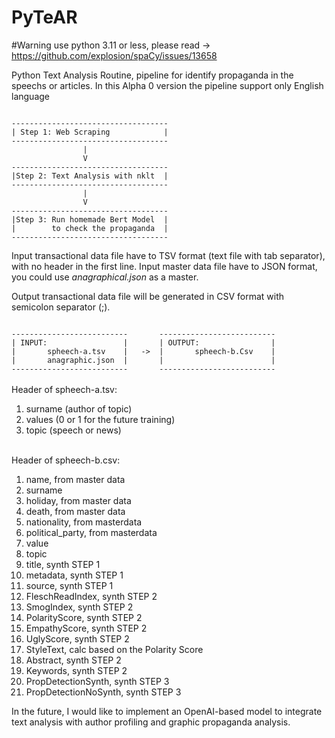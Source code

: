 # PyTeAR


#Warning use python 3.11 or less, please read -> https://github.com/explosion/spaCy/issues/13658

Python Text Analysis Routine, pipeline for identify propaganda in the speechs or articles.
In this Alpha 0 version the pipeline support only English language

<code>
-----------------------------------
| Step 1: Web Scraping            |
-----------------------------------
                |                  
                V                  
-----------------------------------
|Step 2: Text Analysis with nklt  |
-----------------------------------
                |                  
                V                  
-----------------------------------
|Step 3: Run homemade Bert Model  |
|        to check the propaganda  |
-----------------------------------
</code>

Input transactional data file have to TSV format (text file with tab separator), with no header in the first line.
Input master data file have to JSON format, you could use <i>anagraphical.json</i> as a master.

Output transactional data file will be generated in CSV format with semicolon separator (;).

<code>
--------------------------       --------------------------
| INPUT:                 |       | OUTPUT:                |
|       spheech-a.tsv    |   ->  |       spheech-b.Csv    |
|       anagraphic.json  |       |                        |
--------------------------       --------------------------
</code>
<br>
Header of spheech-a.tsv:
<ol>
  <li>surname (author of topic)</li>
  <li>values (0 or 1 for the future training)</li>
  <li>topic (speech or news)</li>
</ol>
<br>
Header of spheech-b.csv:
<ol>
  <li>name, from master data</li>
  <li>surname</li>
  <li>holiday, from master data</li>
  <li>death, from master data</li>
  <li>nationality, from masterdata</li>
  <li>political_party, from masterdata</li>
  <li>value</li>
  <li>topic</li>
  <li>title, synth STEP 1</li>
  <li>metadata, synth STEP 1</li>
  <li>source, synth STEP 1</li>
  <li>FleschReadIndex, synth STEP 2</li>
  <li>SmogIndex, synth STEP 2</li>
  <li>PolarityScore, synth STEP 2</li> 
  <li>EmpathyScore, synth STEP 2</li>
  <li>UglyScore, synth STEP 2</li>
  <li>StyleText, calc based on the Polarity Score</li>
  <li>Abstract, synth STEP 2</li>
  <li>Keywords, synth STEP 2</li> 
  <li>PropDetectionSynth, synth STEP 3</li>
  <li>PropDetectionNoSynth, synth STEP 3</li>
</ol>

In the future, I would like to implement an OpenAI-based model to integrate text analysis with author profiling and graphic propaganda analysis.

